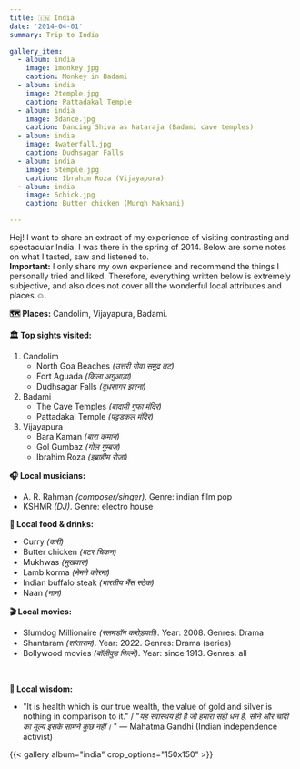 ```yaml
---
title: 🇮🇳 India
date: '2014-04-01'
summary: Trip to India

gallery_item:
  - album: india
    image: 1monkey.jpg
    caption: Monkey in Badami
  - album: india
    image: 2temple.jpg
    caption: Pattadakal Temple
  - album: india
    image: 3dance.jpg
    caption: Dancing Shiva as Nataraja (Badami cave temples)
  - album: india
    image: 4waterfall.jpg
    caption: Dudhsagar Falls
  - album: india
    image: 5temple.jpg
    caption: Ibrahim Roza (Vijayapura)
  - album: india
    image: 6chick.jpg
    caption: Butter chicken (Murgh Makhani)

---
```

Hej! I want to share an extract of my experience of visiting contrasting and spectacular India. I was there in the spring of 2014. Below are some notes on what I tasted, saw and listened to.<br>
<b>Important:</b> I only share my own experience and recommend the things I personally tried and liked. Therefore, everything written below is extremely subjective, and also does not cover all the wonderful local attributes and places ☺️.

<b>🗺 Places:</b> Candolim, Vijayapura, Badami.<br>

<b>🏛 Top sights visited: </b>
1. Candolim
    - North Goa Beaches <i>(उत्तरी गोवा समुद्र तट)</i>
    - Fort Aguada <i>(किला अगुआड़ा)</i>
    - Dudhsagar Falls <i>(दूधसागर झरना)</i>
2. Badami
    - The Cave Temples <i>(बादामी गुफा मंदिर)</i>
    - Pattadakal Temple <i>(पट्टडकल मंदिर)</i>
3. Vijayapura
    - Bara Kaman <i>(बारा कमान)</i>
    - Gol Gumbaz <i>(गोल गुम्बज)</i>
    - Ibrahim Roza <i>(इब्राहीम रोज़ा)</i>


<b>🎧 Local musicians: </b>
- A. R. Rahman <i>(composer/singer)</i>. Genre: indian film pop
- KSHMR <i>(DJ)</i>. Genre: electro house

<b>🥘 Local food & drinks: </b>
- Curry <i>(करी)</i>
- Butter chicken <i>(बटर चिकन)</i>
- Mukhwas <i>(मुखवास)</i>
- Lamb korma <i>(मेमने कोरमा)</i>
- Indian buffalo steak <i>(भारतीय भैंस स्टेक)</i>
- Naan <i>(नान)</i>


<b>🎬 Local movies:</b>
- Slumdog Millionaire <i>(स्लमडॉग करोड़पती)</i>. Year: 2008. Genres: Drama
- Shantaram <i>(शांताराम)</i>. Year: 2022. Genres: Drama (series)
- Bollywood movies <i>(बॉलीवुड फिल्में)</i>. Year: since 1913. Genres: all
<br>

<b>🦉 Local wisdom:</b>
- "It is health which is our true wealth, the value of gold and silver is nothing in comparison to it." / "<i>यह स्वास्थय ही है जो हमारा सही धन है, सोने और चांदी का मूल्य इसके सामने कुछ नहीं।
</i>" — Mahatma Gandhi (Indian independence activist)

{{< gallery album="india" crop_options="150x150" >}}
   

